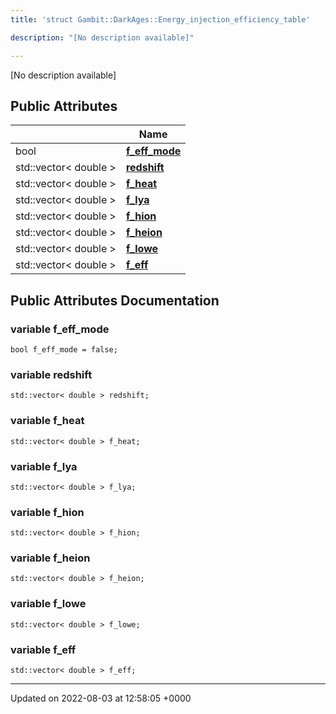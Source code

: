 ```yaml
---
title: 'struct Gambit::DarkAges::Energy_injection_efficiency_table'

description: "[No description available]"

---
```









[No description available]

## Public Attributes

|                | Name           |
| -------------- | -------------- |
| bool | **[f_eff_mode](/documentation/code/gambit_sphinx/classes/structgambit_1_1darkages_1_1energy__injection__efficiency__table/#variable-f-eff-mode)**  |
| std::vector< double > | **[redshift](/documentation/code/gambit_sphinx/classes/structgambit_1_1darkages_1_1energy__injection__efficiency__table/#variable-redshift)**  |
| std::vector< double > | **[f_heat](/documentation/code/gambit_sphinx/classes/structgambit_1_1darkages_1_1energy__injection__efficiency__table/#variable-f-heat)**  |
| std::vector< double > | **[f_lya](/documentation/code/gambit_sphinx/classes/structgambit_1_1darkages_1_1energy__injection__efficiency__table/#variable-f-lya)**  |
| std::vector< double > | **[f_hion](/documentation/code/gambit_sphinx/classes/structgambit_1_1darkages_1_1energy__injection__efficiency__table/#variable-f-hion)**  |
| std::vector< double > | **[f_heion](/documentation/code/gambit_sphinx/classes/structgambit_1_1darkages_1_1energy__injection__efficiency__table/#variable-f-heion)**  |
| std::vector< double > | **[f_lowe](/documentation/code/gambit_sphinx/classes/structgambit_1_1darkages_1_1energy__injection__efficiency__table/#variable-f-lowe)**  |
| std::vector< double > | **[f_eff](/documentation/code/gambit_sphinx/classes/structgambit_1_1darkages_1_1energy__injection__efficiency__table/#variable-f-eff)**  |

## Public Attributes Documentation

### variable f_eff_mode

```
bool f_eff_mode = false;
```


### variable redshift

```
std::vector< double > redshift;
```


### variable f_heat

```
std::vector< double > f_heat;
```


### variable f_lya

```
std::vector< double > f_lya;
```


### variable f_hion

```
std::vector< double > f_hion;
```


### variable f_heion

```
std::vector< double > f_heion;
```


### variable f_lowe

```
std::vector< double > f_lowe;
```


### variable f_eff

```
std::vector< double > f_eff;
```


-------------------------------

Updated on 2022-08-03 at 12:58:05 +0000